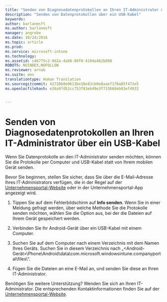 ```yaml
---
title: "Senden von Diagnosedatenprotokollen an Ihren IT-Administrator über ein USB-Kabel | Microsoft Intune"
description: "Senden von Datenprotokollen über ein USB-Kabel"
keywords: 
author: barlanmsft
ms.author: barlanmsft
manager: angrobe
ms.date: 10/24/2016
ms.topic: article
ms.prod: 
ms.service: microsoft-intune
ms.technology: 
ms.assetid: c46775c2-9d2a-4a88-89f0-4104a462b898
ROBOTS: NOINDEX,NOFOLLOW
ms.reviewer: arnab
ms.suite: ems
translationtype: Human Translation
ms.sourcegitcommit: 42720b0e0613be10e83cb0e8aae7170a85f473e5
ms.openlocfilehash: e26a97d52cc753f83eb49e3f733668eb83ef4932


---
```



# <a name="send-diagnostic-data-logs-to-your-it-admin-using-a-usb-cable"></a>Senden von Diagnosedatenprotokollen an Ihren IT-Administrator über ein USB-Kabel

Wenn Sie Datenprotokolle an den IT-Administrator senden möchten, können Sie die Protokolle per Computer und USB-Kabel statt von Ihrem mobilen Gerät senden.

 Bevor Sie beginnen, stellen Sie sicher, dass Sie über die E-Mail-Adresse Ihres IT-Administrators verfügen, die in der Regel auf der [Unternehmensportal-Website](http://portal.manage.microsoft.com) oder in der Unternehmensportal-App angezeigt wird.

1.  Tippen Sie auf dem Fehlerbildschirm auf **Info senden**. Wenn Sie in einer Meldung gefragt werden, über welche Methode Sie die Protokolle senden möchten, wählen Sie die Option aus, bei der die Dateien auf Ihrem Gerät gespeichert werden.

2.  Verbinden Sie Ihr Android-Gerät über ein USB-Kabel mit einem Computer.

3.  Suchen Sie auf dem Computer nach einem Verzeichnis mit dem Namen Ihres Geräts. Suchen Sie in diesem Verzeichnis nach „&lt;Android-Gerät&gt;\Phone\Android\data\com.microsoft.windowsintune.companyportal\files\“.

4.  Fügen Sie die Dateien an eine E-Mail an, und senden Sie diese an Ihren IT-Administrator.

Benötigen Sie weitere Unterstützung? Wenden Sie sich an Ihren IT-Administrator. Die entsprechenden Kontaktinformationen finden Sie auf der [Unternehmensportal-Website](http://portal.manage.microsoft.com).



<!--HONumber=Oct16_HO2-->


